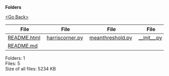 **Folders**

[&lt;Go Back&gt;](../right.html)

  

<table><thead><tr class="header"><th><strong>File</strong></th><th><strong>File</strong></th><th><strong>File</strong></th><th><strong>File</strong></th></tr></thead><tbody><tr class="odd"><td><a href="README.html">README.html</a> </td><td><a href="harriscorner.py">harriscorner.py</a> </td><td><a href="meanthreshold.py">meanthreshold.py</a> </td><td><a href="__init__.py">__init__.py</a> </td></tr><tr class="even"><td><a href="README.md">README.md</a> </td><td></td><td></td><td></td></tr></tbody></table>

Folders: 1  
Files: 5  
Size of all files: 5234 KB
